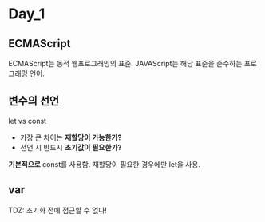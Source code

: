 # Day_1

## ECMAScript
ECMAScript는 동적 웹프로그래밍의 표준. JAVAScript는 해당 표준을 준수하는 프로그래밍 언어.

## 변수의 선언
let vs const
- 가장 큰 차이는 **재할당이 가능한가?**
- 선언 시 반드시 **초기값이 필요한가?**

**기본적으로** const를 사용함. 재할당이 필요한 경우에만 let을 사용.

## var
TDZ: 초기화 전에 접근할 수 없다!



